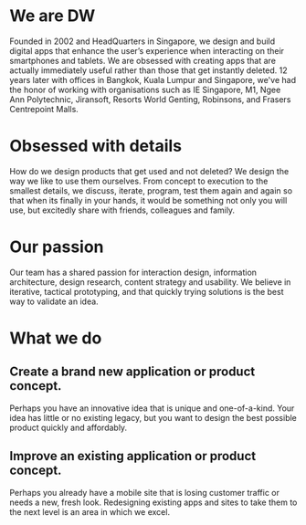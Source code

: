 We are DW
==============
Founded in 2002 and HeadQuarters in Singapore, we design and build digital apps that enhance the user’s experience when interacting on their smartphones and tablets. We are obsessed with creating apps that are actually immediately useful rather than those that get instantly deleted. 12 years later with offices in Bangkok, Kuala Lumpur and Singapore, we've had the honor of working with organisations such as IE Singapore, M1, Ngee Ann Polytechnic, Jiransoft, Resorts World Genting, Robinsons, and Frasers Centrepoint Malls.

Obsessed with details
==============
How do we design products that get used and not deleted? We design the way we like to use them ourselves. From concept to execution to the smallest details, we discuss, iterate, program, test them again and again so that when its finally in your hands, it would be something not only you will use, but excitedly share with friends, colleagues and family.

Our passion
==============
Our team has a shared passion for interaction design, information architecture, design research, content strategy and usability. We believe in iterative, tactical prototyping, and that quickly trying solutions is the best way to validate an idea.

What we do
==============
Create a brand new application or product concept. 
-------------
Perhaps you have an innovative idea that is unique and one-of-a-kind. Your idea has little or no existing legacy, but you want to design the best possible product quickly and affordably. 

Improve an existing application or product concept. 
-------------
Perhaps you already have a mobile site that is losing customer traffic or needs a new, fresh look. Redesigning existing apps and sites to take them to the next level is an area in which we excel.
